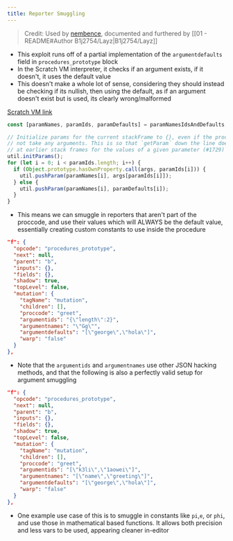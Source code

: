 ```yaml
---
title: Reporter Smuggling
---
```


> Credit: Used by [nembence](https://scratch.mit.edu/projects/1126110275/), documented and furthered by [[01 - README#Author B1j2754/Layz|B1j2754/Layz]]

- This exploit runs off of a partial implementation of the `argumentdefaults` field in `procedures_prototype` block
- In the Scratch VM interpreter, it checks if an argument exists, if it doesn't, it uses the default value
- This doesn't make a whole lot of sense, considering they should instead be checking if its nullish, then using the default, as if an argument doesn't exist but is used, its clearly wrong/malformed

[Scratch VM link](https://github.com/scratchfoundation/scratch-vm/blob/bb9ac402523604451b32c3da9089b14adf6d3f60/src/blocks/scratch3_procedures.js#L46)
```js
const [paramNames, paramIds, paramDefaults] = paramNamesIdsAndDefaults;

// Initialize params for the current stackFrame to {}, even if the procedure does
// not take any arguments. This is so that `getParam` down the line does not look
// at earlier stack frames for the values of a given parameter (#1729)
util.initParams();
for (let i = 0; i < paramIds.length; i++) {
  if (Object.prototype.hasOwnProperty.call(args, paramIds[i])) {
    util.pushParam(paramNames[i], args[paramIds[i]]);
  } else {
    util.pushParam(paramNames[i], paramDefaults[i]);
  }
}
```

- This means we can smuggle in reporters that aren't part of the proccode, and use their values which will ALWAYS be the default value, essentially creating custom constants to use inside the procedure

```json
"f": {
  "opcode": "procedures_prototype",
  "next": null,
  "parent": "b",
  "inputs": {},
  "fields": {},
  "shadow": true,
  "topLevel": false,
  "mutation": {
    "tagName": "mutation",
    "children": [],
    "proccode": "greet",
    "argumentids": "{\"length\":2}",
    "argumentnames": "\"Gg\"",
    "argumentdefaults": "[\"george\",\"hola\"]",
    "warp": "false"
  }
},
```

- Note that the `argumentids` and `argumentnames` use other JSON hacking methods, and that the following is also a perfectly valid setup for argument smuggling

```json
"f": {
  "opcode": "procedures_prototype",
  "next": null,
  "parent": "b",
  "inputs": {},
  "fields": {},
  "shadow": true,
  "topLevel": false,
  "mutation": {
    "tagName": "mutation",
    "children": [],
    "proccode": "greet",
    "argumentids": "[\"k3li\",\"1aowei\"]",
    "argumentnames": "[\"name\",\"greeting\"]",
    "argumentdefaults": "[\"george\",\"hola\"]",
    "warp": "false"
  }
},
```

- One example use case of this is to smuggle in constants like `pi`,`e`, or `phi`, and use those in mathematical based functions. It allows both precision and less vars to be used, appearing cleaner in-editor